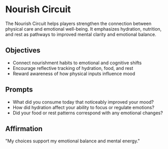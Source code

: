 # Nourish Circuit

The Nourish Circuit helps players strengthen the connection between physical care and emotional well-being. It emphasizes hydration, nutrition, and rest as pathways to improved mental clarity and emotional balance.

## Objectives
- Connect nourishment habits to emotional and cognitive shifts
- Encourage reflective tracking of hydration, food, and rest
- Reward awareness of how physical inputs influence mood

## Prompts
- What did you consume today that noticeably improved your mood?
- How did hydration affect your ability to focus or regulate emotions?
- Did your food or rest patterns correspond with any emotional changes?

## Affirmation
"My choices support my emotional balance and mental energy."
